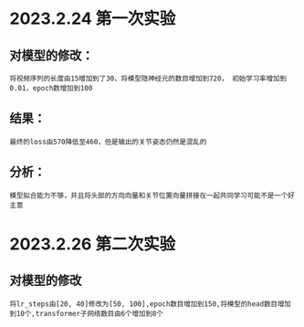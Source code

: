 # 2023.2.24 第一次实验
## 对模型的修改：
    将视频序列的长度由15增加到了30，将模型隐神经元的数目增加到720， 初始学习率增加到0.01，epoch数增加到100
## 结果：
    最终的loss由570降低至460，但是输出的关节姿态仍然是混乱的
## 分析：
    模型拟合能力不够，并且将头部的方向向量和关节位置向量拼接在一起共同学习可能不是一个好主意

# 2023.2.26 第二次实验
## 对模型的修改
    将lr_steps由[20, 40]修改为[50, 100],epoch数目增加到150,将模型的head数目增加到10个,transformer子网络数目由6个增加到8个
